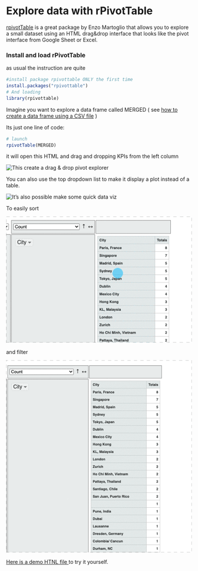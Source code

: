# Explore data with rPivotTable

[rpivotTable](https://cran.r-project.org/web/packages/rpivotTable/vignettes/rpivotTableIntroduction.html)  is a great package by Enzo Martoglio that allows you to explore a small dataset using an HTML drag&drop interface that looks like the pivot interface from Google Sheet or Excel.

### Install and load rPivotTable <a id="4-explore-crawled-data-with-rpivottable"></a>

as usual the instruction are quite

```r
#install package rpivottable ONLY the first time
install.packages("rpivottable")
# And loading 
library(rpivottable)
```

Imagine you want to explore a data frame called MERGED \( see  [how to create a data frame using a CSV file](export-data/send-and-read-seo-data-to-excel.md#read-your-data-from-a-csv) \)

Its just one line of code:

```r
# launch 
rpivotTable(MERGED)
```

it will open this HTML and drag and dropping KPIs from the left column

![This create a drag &amp; drop pivot explorer](https://www.gokam.co.uk/wp-content/uploads/2020/08/LgfVsFu6NL.gif)

You can also use the top dropdown list to make it display a plot instead of a table.

![It&#x2019;s also possible make some quick data viz](https://www.gokam.co.uk/wp-content/uploads/2020/08/UmtYC25Kdh.gif)

To easily sort

![](.gitbook/assets/sort.gif)

and filter

![](.gitbook/assets/filter.gif)



[Here is a demo HTNL file ](https://www.gokam.co.uk/rpivottable.html)to try it yourself.

